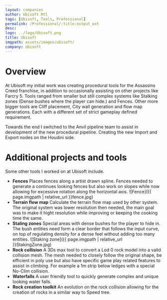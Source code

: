 ```yaml
---
layout: companies
author: Ubisoft Mtl
tags: [Ubisoft, Tools, Professional]
permalink: /Professional/:title:output_ext
desc: 
logo: ../logo/Ubisoft.png
title: Ubisoft 	
imgpath: assets/images/ubisoft/
company: Ubisoft
---
```


# Overview
At Ubisoft my initial work was creating procedural tools for the Assassins Creed franchise, in addition to occasionally assisting on other projects like Farcry 5.
Tools ranged from smaller but still complex systems like Stalking zones (Dense bushes where the player can hide.) and Fences.
Other more bigger tools are Cliff placement, City wall generation and flow map generations. Each with a different set of strict gameplay defined requirement.

Towards the end I switched to the Anvil pipeline team to assist in development of the new procedural pipeline. Creating the new Import and Export nodes on the Houdini side.

# Additional projects and tools
Some other tools I worked on at Ubisoft include.
- **Fences**
    Places fences along a artist drawn spline. Fences needed to generate a continues looking fences but also work on slopes while now allowing for excessive rotation along the horizontal axis.
    ![Fence]({{ page.imgpath | relative_url }}fence.jpg)
- **Terrain flow map**
    Calculate the terrain flow map used by other system.
    The original system was lower resolution then needed, the main goal was to make it hight resolution while improving or keeping the cooking time the same.
- **Staling zones**
    Special areas with dense bushes for the player to hide in.
    The bush entities need form a clear border that follows the input curve, on top of regulating density for a dense feel without adding too many entities.
    ![Staking zone]({{ page.imgpath | relative_url }}StakingZone.jpg)
- **Rock collision**
    A 3Ds max tool to convert a Lod 0 rock model into a valid collision mesh. The mesh needed to closely follow the original shape, be efficient in poly use but also have specific game play related features to assist in climbing. For example a 1m strip below ledges with a special No-Clim collision.
- **Waterfalls**
    A user friendly tool to quickly generate complex and unique looking water falls.
- **Rock creation toolkit**
    An evolution on the rock collision allowing for the creation of rocks in a similar way to Speed tree.
    
	